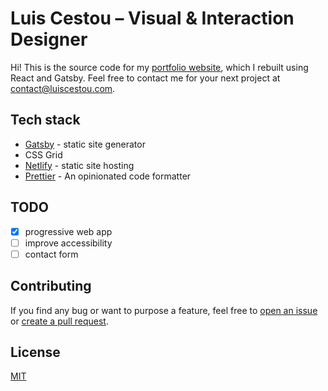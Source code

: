 # Luis Cestou – Visual & Interaction Designer

Hi! This is the source code for my [portfolio website](https://luiscestou.com), which I rebuilt using React and Gatsby. Feel free to contact me for your next project at [contact@luiscestou.com](mailto:contact@luiscestou.com).

## Tech stack

- [Gatsby](https://gatsbyjs.org/) - static site generator
- CSS Grid
- [Netlify](https://www.netlify.com/) - static site hosting
- [Prettier](https://prettier.io/) - An opinionated code formatter

## TODO

- [X] progressive web app
- [ ] improve accessibility
- [ ] contact form

## Contributing

If you find any bug or want to purpose a feature, feel free to [open an issue](issues/new) or [create a pull request](pulls).

## License

[MIT](./LICENSE)